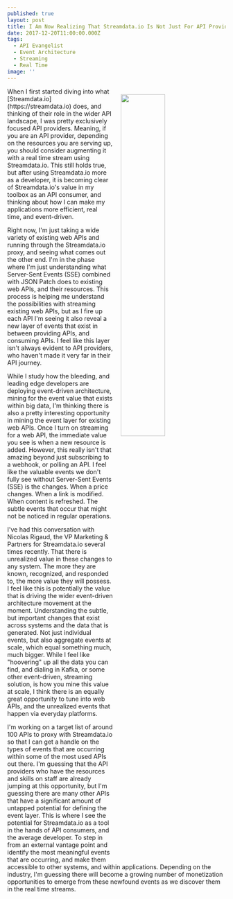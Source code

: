 ```yaml
---
published: true
layout: post
title: I Am Now Realizing That Streamdata.io Is Not Just For API Providers
date: 2017-12-20T11:00:00.000Z
tags:
  - API Evangelist
  - Event Architecture
  - Streaming
  - Real Time
image: ''
---
```

<p><a href="https://streamdata.io"><img src="https://s3.amazonaws.com/kinlane-productions2/streamdata/streamdata-push.png" align="right" width="45%" style="padding: 15px;" /></a></p>When I first started diving into what [Streamdata.io](https://streamdata.io) does, and thinking of their role in the wider API landscape, I was pretty exclusively focused API providers. Meaning, if you are an API provider, depending on the resources you are serving up, you should consider augmenting it with a real time stream using Streamdata.io. This still holds true, but after using Streamdata.io more as a developer, it is becoming clear of Streamdata.io's value in my toolbox as an API consumer, and thinking about how I can make my applications more efficient, real time, and event-driven.

Right now, I'm just taking a wide variety of existing web APIs and running through the Streamdata.io proxy, and seeing what comes out the other end. I'm in the phase where I'm just understanding what Server-Sent Events (SSE) combined with JSON Patch does to existing web APIs, and their resources. This process is helping me understand the possibilities with streaming existing web APIs, but as I fire up each API I'm seeing it also reveal a new layer of events that exist in between providing APIs, and consuming APIs. I feel like this layer isn't always evident to API providers, who haven't made it very far in their API journey.

While I study how the bleeding, and leading edge developers are deploying event-driven architecture, mining for the event value that exists within big data, I'm thinking there is also a pretty interesting opportunity in mining the event layer for existing web APIs. Once I turn on streaming for a web API, the immediate value you see is when a new resource is added. However, this really isn't that amazing beyond just subscribing to a webhook, or polling an API. I feel like the valuable events we don't fully see without Server-Sent Events (SSE) is the changes. When a price changes. When a link is modified. When content is refreshed. The subtle events that occur that might not be noticed in regular operations.

I've had this conversation with Nicolas Rigaud, the VP Marketing & Partners for Streamdata.io several times recently. That there is unrealized value in these changes to any system. The more they are known, recognized, and responded to, the more value they will possess. I feel like this is potentially the value that is driving the wider event-driven architecture movement at the moment. Understanding the subtle, but important changes that exist across systems and the data that is generated. Not just individual events, but also aggregate events at scale, which equal something much, much bigger. While I feel like "hoovering" up all the data you can find, and dialing in Kafka, or some other event-driven, streaming solution, is how you mine this value at scale, I think there is an equally great opportunity to tune into web APIs, and the unrealized events that happen via everyday platforms.

I'm working on a target list of around 100 APIs to proxy with Streamdata.io so that I can get a handle on the types of events that are occurring within some of the most used APIs out there. I'm guessing that the API providers who have the resources and skills on staff are already jumping at this opportunity, but I'm guessing there are many other APIs that have a significant amount of untapped potential for defining the event layer. This is where I see the potential for Streamdata.io as a tool in the hands of API consumers, and the average developer. To step in from an external vantage point and identify the most meaningful events that are occurring, and make them accessible to other systems, and within applications. Depending on the industry, I'm guessing there will become a growing number of monetization opportunities to emerge from these newfound events as we discover them in the real time streams.

